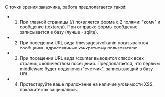С точки зрения заказчика, работа предполагается такой:
- 1. При главной страницы (/) появляется форма с 2 полями: "кому" и сообщение
(textarea). При отправке формы сообщение записывается в базу (лучше -
sqlite).
- 2. При посещении URL вида /messages/volkanin показываются сообщения,
адресованные конкретному пользователю.
- 3. При посещении URL вида /counter выводится список всех страниц с
количеством посещений. Предполагается, что первым middleware будет подключен
"счетчик", записывающий в базу URL.
- 4. Протестируйте ваше приложение на наличие уязвимости XSS, покажите как
защищались.
